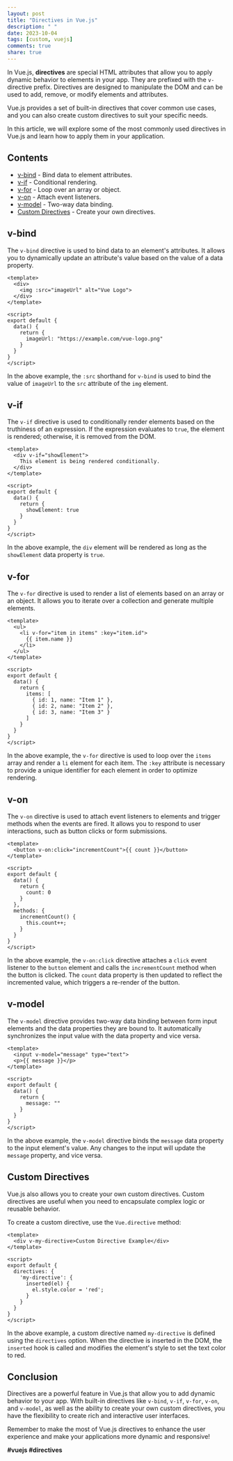 ```yaml
---
layout: post
title: "Directives in Vue.js"
description: " "
date: 2023-10-04
tags: [custom, vuejs]
comments: true
share: true
---
```


In Vue.js, **directives** are special HTML attributes that allow you to apply dynamic behavior to elements in your app. They are prefixed with the `v-` directive prefix. Directives are designed to manipulate the DOM and can be used to add, remove, or modify elements and attributes.

Vue.js provides a set of built-in directives that cover common use cases, and you can also create custom directives to suit your specific needs.

In this article, we will explore some of the most commonly used directives in Vue.js and learn how to apply them in your application.

## Contents

- [v-bind](#v-bind) - Bind data to element attributes.
- [v-if](#v-if) - Conditional rendering.
- [v-for](#v-for) - Loop over an array or object.
- [v-on](#v-on) - Attach event listeners.
- [v-model](#v-model) - Two-way data binding.
- [Custom Directives](#custom-directives) - Create your own directives.

## v-bind

The `v-bind` directive is used to bind data to an element's attributes. It allows you to dynamically update an attribute's value based on the value of a data property.

```vue
<template>
  <div>
    <img :src="imageUrl" alt="Vue Logo">
  </div>
</template>

<script>
export default {
  data() {
    return {
      imageUrl: "https://example.com/vue-logo.png"
    }
  }
}
</script>
```

In the above example, the `:src` shorthand for `v-bind` is used to bind the value of `imageUrl` to the `src` attribute of the `img` element.

## v-if

The `v-if` directive is used to conditionally render elements based on the truthiness of an expression. If the expression evaluates to `true`, the element is rendered; otherwise, it is removed from the DOM.

```vue
<template>
  <div v-if="showElement">
    This element is being rendered conditionally.
  </div>
</template>

<script>
export default {
  data() {
    return {
      showElement: true
    }
  }
}
</script>
```

In the above example, the `div` element will be rendered as long as the `showElement` data property is `true`.

## v-for

The `v-for` directive is used to render a list of elements based on an array or an object. It allows you to iterate over a collection and generate multiple elements.

```vue
<template>
  <ul>
    <li v-for="item in items" :key="item.id">
      {{ item.name }}
    </li>
  </ul>
</template>

<script>
export default {
  data() {
    return {
      items: [
        { id: 1, name: "Item 1" },
        { id: 2, name: "Item 2" },
        { id: 3, name: "Item 3" }
      ]
    }
  }
}
</script>
```

In the above example, the `v-for` directive is used to loop over the `items` array and render a `li` element for each item. The `:key` attribute is necessary to provide a unique identifier for each element in order to optimize rendering.

## v-on

The `v-on` directive is used to attach event listeners to elements and trigger methods when the events are fired. It allows you to respond to user interactions, such as button clicks or form submissions.

```vue
<template>
  <button v-on:click="incrementCount">{{ count }}</button>
</template>

<script>
export default {
  data() {
    return {
      count: 0
    }
  },
  methods: {
    incrementCount() {
      this.count++;
    }
  }
}
</script>
```

In the above example, the `v-on:click` directive attaches a `click` event listener to the `button` element and calls the `incrementCount` method when the button is clicked. The `count` data property is then updated to reflect the incremented value, which triggers a re-render of the button.

## v-model

The `v-model` directive provides two-way data binding between form input elements and the data properties they are bound to. It automatically synchronizes the input value with the data property and vice versa.

```vue
<template>
  <input v-model="message" type="text">
  <p>{{ message }}</p>
</template>

<script>
export default {
  data() {
    return {
      message: ""
    }
  }
}
</script>
```

In the above example, the `v-model` directive binds the `message` data property to the input element's value. Any changes to the input will update the `message` property, and vice versa.

## Custom Directives

Vue.js also allows you to create your own custom directives. Custom directives are useful when you need to encapsulate complex logic or reusable behavior.

To create a custom directive, use the `Vue.directive` method:

```vue
<template>
  <div v-my-directive>Custom Directive Example</div>
</template>

<script>
export default {
  directives: {
    'my-directive': {
      inserted(el) {
        el.style.color = 'red';
      }
    }
  }
}
</script>
```

In the above example, a custom directive named `my-directive` is defined using the `directives` option. When the directive is inserted in the DOM, the `inserted` hook is called and modifies the element's style to set the text color to red.

## Conclusion

Directives are a powerful feature in Vue.js that allow you to add dynamic behavior to your app. With built-in directives like `v-bind`, `v-if`, `v-for`, `v-on`, and `v-model`, as well as the ability to create your own custom directives, you have the flexibility to create rich and interactive user interfaces.

Remember to make the most of Vue.js directives to enhance the user experience and make your applications more dynamic and responsive!

**#vuejs #directives**